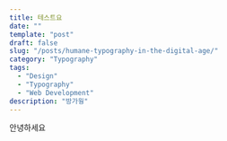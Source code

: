 ```yaml
---
title: 테스트요
date: ""
template: "post"
draft: false
slug: "/posts/humane-typography-in-the-digital-age/"
category: "Typography"
tags:
  - "Design"
  - "Typography"
  - "Web Development"
description: "방가웡"
---
```


안녕하세요
